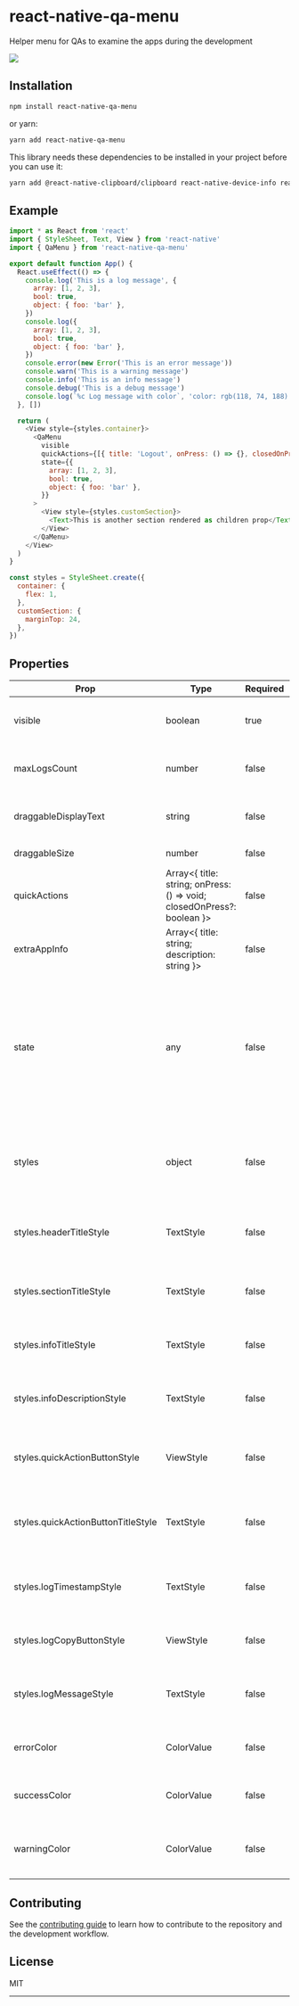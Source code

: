 # react-native-qa-menu

Helper menu for QAs to examine the apps during the development

<img src="./demo.gif" />

## Installation

```sh
npm install react-native-qa-menu
```
or yarn:
```sh
yarn add react-native-qa-menu
```
This library needs these dependencies to be installed in your project before you can use it:

```sh
yarn add @react-native-clipboard/clipboard react-native-device-info react-native-file-logger react-native-share
```

## Example

```js
import * as React from 'react'
import { StyleSheet, Text, View } from 'react-native'
import { QaMenu } from 'react-native-qa-menu'

export default function App() {
  React.useEffect(() => {
    console.log('This is a log message', {
      array: [1, 2, 3],
      bool: true,
      object: { foo: 'bar' },
    })
    console.log({
      array: [1, 2, 3],
      bool: true,
      object: { foo: 'bar' },
    })
    console.error(new Error('This is an error message'))
    console.warn('This is a warning message')
    console.info('This is an info message')
    console.debug('This is a debug message')
    console.log(`%c Log message with color`, 'color: rgb(118, 74, 188)', { foo: 'bar' })
  }, [])

  return (
    <View style={styles.container}>
      <QaMenu
        visible
        quickActions={[{ title: 'Logout', onPress: () => {}, closedOnPress: true }]}
        state={{
          array: [1, 2, 3],
          bool: true,
          object: { foo: 'bar' },
        }}
      >
        <View style={styles.customSection}>
          <Text>This is another section rendered as children prop</Text>
        </View>
      </QaMenu>
    </View>
  )
}

const styles = StyleSheet.create({
  container: {
    flex: 1,
  },
  customSection: {
    marginTop: 24,
  },
})

```

## Properties
|Prop|Type|Required|Default|Description|
|---|---|---|---|---|
|visible|boolean|true||Whether to show the menu or not|
|maxLogsCount|number|false|100|Maximum number of logs shown in app|
|draggableDisplayText|string|false|<app_version>|Displaying text on the draggable menu|
|draggableSize|number|false|50|Draggable menu's size|
|quickActions|Array<{ title: string; onPress: () => void; closedOnPress?: boolean }>|false|[]|Quick actions added to the menu|
|extraAppInfo|Array<{ title: string; description: string }>|false|[]|Extra app info added to the menu|
|state|any|false|undefined|Any object that we'd like to display in the JSON tree Eg. redux store state, react navigation state, react-query's state|
|styles|object|false|{}|Custom styles applied to the elements inside the QA menu|
|styles.headerTitleStyle|TextStyle|false|undefined|Text style applied to the menu header's title|
|styles.sectionTitleStyle|TextStyle|false|undefined|Text style applied to the section's title|
|styles.infoTitleStyle|TextStyle|false|undefined|Text style applied to the app info's title|
|styles.infoDescriptionStyle|TextStyle|false|undefined|Text style applied to the app info's description|
|styles.quickActionButtonStyle|ViewStyle|false|undefined|View style applied to the quick action button|
|styles.quickActionButtonTitleStyle|TextStyle|false|undefined|Text style applied to the quick action button's title|
|styles.logTimestampStyle|TextStyle|false|undefined|Text style applied to the log's timestamp text|
|styles.logCopyButtonStyle|ViewStyle|false|undefined|View style applied to the log's copy button|
|styles.logMessageStyle|TextStyle|false|undefined|Text style applied to the log's message text|
|errorColor|ColorValue|false|"crimson"|Color applied when error state|
|successColor|ColorValue|false|"forestgreen"|Color applied for normal state|
|warningColor|ColorValue|false|"lightgoldenrodyellow"|Color applied when warning state|

## Contributing

See the [contributing guide](CONTRIBUTING.md) to learn how to contribute to the repository and the development workflow.

## License

MIT

---

